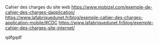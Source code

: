 Cahier des charges du site web
https://www.mobizel.com/exemple-de-cahier-des-charges-dapplication/
https://www.lafabriquedunet.fr/blog/exemple-cahier-des-charges-application-mobile/#CDC
https://www.lafabriquedunet.fr/blog/exemple-cahier-des-charges-site-internet/

qdfgqdf